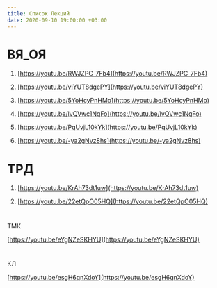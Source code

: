 ```yaml
---
title: Список Лекций
date: 2020-09-10 19:00:00 +03:00
---
```


# ВЯ_ОЯ

1. [https://youtu.be/RWJZPC_7Fb4](https://youtu.be/RWJZPC_7Fb4)

2. [https://youtu.be/viYUT8dgePY](https://youtu.be/viYUT8dgePY)

3. [https://youtu.be/5YoHcyPnHMo](https://youtu.be/5YoHcyPnHMo)

4. [https://youtu.be/lvQVwc1NqFo](https://youtu.be/lvQVwc1NqFo)

5. [https://youtu.be/PqUvjL10kYk](https://youtu.be/PqUvjL10kYk)

6. [https://youtu.be/-ya2gNvz8hs](https://youtu.be/-ya2gNvz8hs)

### 

# ТРД

1. [https://youtu.be/KrAh73dt1uw](https://youtu.be/KrAh73dt1uw)

2. [https://youtu.be/22etQpO05HQ](https://youtu.be/22etQpO05HQ)

# 
ТМК

[https://youtu.be/eYgNZeSKHYU](https://youtu.be/eYgNZeSKHYU)

# 
КЛ

[https://youtu.be/esgH6qnXdoY](https://youtu.be/esgH6qnXdoY)

# 
